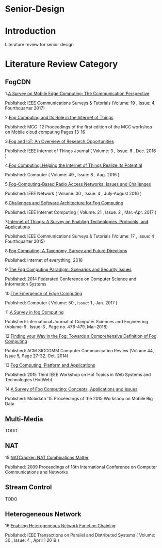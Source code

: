 # Senior-Design
# Introduction

Literature review for senior design

# Literature Review Category

## FogCDN

1.[A Survey on Mobile Edge Computing: The Communication Perspective](https://github.com/ZexinLee/Senior-Design/blob/master/FogCDN/A%20Survey%20on%20Mobile%20Edge%20Computing%20The%20Communication%20Persepctive-annotated.pdf)

Published: IEEE Communications Surveys & Tutorials (Volume: 19 , Issue: 4, Fourthquarter 2017)

2.[Fog Computing and Its Role in the Internet of Things](https://github.com/ZexinLee/Senior-Design/blob/master/FogCDN/Bonomi%20et%20al.%20-%202012%20-%20Fog%20Computing%20and%20Its%20Role%20in%20the%20Internet%20of%20Things%20Characterization%20of%20Fog%20Computing-annotated.pdf)

Published: MCC '12 Proceedings of the first edition of the MCC workshop on Mobile cloud computing Pages 13-16

3.[Fog and IoT: An Overview of Research Opportunities](https://github.com/ZexinLee/Senior-Design/blob/master/FogCDN/Fog%20and%20IoT%20An%20Overview%20of%20Research%20Opportunities-annotated.pdf)

Published: IEEE Internet of Things Journal ( Volume: 3 , Issue: 6 , Dec. 2016 )

4.[Fog Computing: Helping the Internet of Things Realize Its Potential](https://github.com/ZexinLee/Senior-Design/blob/master/FogCDN/Fog%20Computing%20Helping%20the%20Internet%20of%20Things%20Realize%20Its%20Potential-annotated.pdf)

Published: Computer ( Volume: 49 , Issue: 8 , Aug. 2016 )

5.[Fog-Computing-Based Radio Access Networks: Issues and Challenges]()

Published: IEEE Network ( Volume: 30 , Issue: 4 , July-August 2016 )

6.[Challenges and Software Architecture for Fog Computing](https://github.com/ZexinLee/Senior-Design/blob/master/FogCDN/Hao%20et%20al.%20-%202017%20-%20Challenges%20and%20Software%20Architecture%20for%20Fog%20Computing-annotated.pdf)

Published: IEEE Internet Computing ( Volume: 21 , Issue: 2 , Mar.-Apr. 2017 )

7.[Internet of Things: A Survey on Enabling Technologies, Protocols, and Applications](https://github.com/ZexinLee/Senior-Design/blob/master/FogCDN/Internet%20of%20Things%20A%20Survey%20on%20Enabling%20Technologies%2C%20pProtocols%20and%20Applications-annotated.pdf)

Published: IEEE Communications Surveys & Tutorials (Volume: 17 , Issue: 4 , Fourthquarter 2015)

8.[Fog Computing: A Taxonomy, Survey and Future Directions](https://github.com/ZexinLee/Senior-Design/blob/master/FogCDN/Mahmud%2C%20Kotagiri%2C%20Buyya%20-%202018%20-%20Fog%20Computing%20A%20Taxonomy%2C%20Survey%20and%20Future%20Directions-annotated.pdf)

Published: Internet of everything, 2018

9.[The Fog Computing Paradigm: Scenarios and Security Issues](https://github.com/ZexinLee/Senior-Design/blob/master/FogCDN/Stojmenovic%20-%202014%20-%20The%20Fog%20Computing%20Paradigm%20Scenarios%20and%20Security%20Issues-annotated.pdf)

Published: 2014 Federated Conference on Computer Science and Information Systems

10.[The Emergence of Edge Computing](https://github.com/ZexinLee/Senior-Design/blob/master/FogCDN/The%20Emergence%20of%20Edge%20Computing-annotated.pdf)

Published: Computer ( Volume: 50 , Issue: 1 , Jan. 2017 )

11.[A Survey in fog Computing](https://github.com/ZexinLee/Senior-Design/blob/master/FogCDN/Tobochnik%20-%202012%20-%20Open%20access%20Open%20access-annotated.pdf)

Published: International Journal of Computer Sciences and Engineering (Volume-6 , Issue-3 , Page no. 476-479, Mar-2018)

12.[Finding your Way in the Fog: Towards a Comprehensive Definition of Fog Computing](https://github.com/ZexinLee/Senior-Design/blob/master/FogCDN/Vaquero%2C%20Rodero-merino%20-%202020%20-%20Finding%20your%20Way%20in%20the%20Fog%20Towards%20a%20Comprehensive%20Definition%20of%20Fog%20Computing-annotated.pdf)

Published: ACM SIGCOMM Computer Communication Review (Volume 44, Issue 5, Page 27-32, Oct. 2014)

13.[Fog Computing: Platform and Applications](https://github.com/ZexinLee/Senior-Design/blob/master/FogCDN/Yi%20et%20al.%20-%202015%20-%20Fog%20Computing%20Platform%20and%20Applications-annotated.pdf)

Published: 2015 Third IEEE Workshop on Hot Topics in Web Systems and Technologies (HotWeb)

14.[A Survey of Fog Computing: Concepts, Applications and Issues](https://github.com/ZexinLee/Senior-Design/blob/master/FogCDN/Yi%2C%20Li%2C%20Li%20-%202015%20-%20A%20Survey%20of%20Fog%20Computing%20Concepts%20%2C%20Applications%20and%20Issues-annotated.pdf)

Published: Mobidata '15 Proceedings of the 2015 Workshop on Mobile Big Data

## Multi-Media

TODO

## NAT

15.[NATCracker: NAT Combinations Matter](https://github.com/ZexinLee/Senior-Design/blob/master/NAT/NATCracker.pdf)

Published: 2009 Proceedings of 18th International Conference on Computer Communications and Networks

## Stream Control

TODO

## Heterogeneous Network

16.[Enabling Heterogeneous Network Function Chaining](https://github.com/ZexinLee/Senior-Design/blob/master/Heterogeneous%20Network/Cui%20et%20al.%20-%202019%20-%20Enabling%20Heterogeneous%20Network%20Function%20Chaining-annotated.pdf)

Published: IEEE Transactions on Parallel and Distributed Systems ( Volume: 30 , Issue: 4 , April 1 2019 )       

